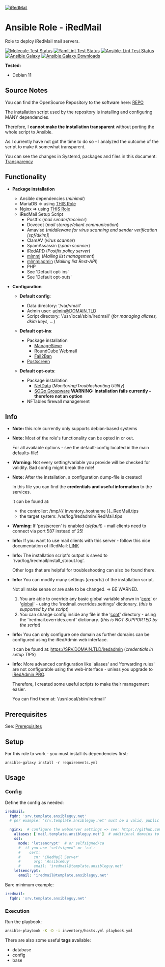 [![iRedMail](https://www.iredmail.org/assets/images/logo-iredmail.png)](https://www.iredmail.org/)

# Ansible Role - iRedMail

Role to deploy iRedMail mail servers.

[![Molecule Test Status](https://badges.ansibleguy.net/sw_iredmail.molecule.svg)](https://molecule.readthedocs.io/en/latest/)
[![YamlLint Test Status](https://badges.ansibleguy.net/sw_iredmail.yamllint.svg)](https://yamllint.readthedocs.io/en/stable/)
[![Ansible-Lint Test Status](https://badges.ansibleguy.net/sw_iredmail.ansiblelint.svg)](https://ansible-lint.readthedocs.io/en/latest/)
[![Ansible Galaxy](https://img.shields.io/ansible/role/59937)](https://galaxy.ansible.com/ansibleguy/sw_iredmail)
[![Ansible Galaxy Downloads](https://img.shields.io/badge/dynamic/json?color=blueviolet&label=Galaxy%20Downloads&query=%24.download_count&url=https%3A%2F%2Fgalaxy.ansible.com%2Fapi%2Fv1%2Froles%2F59937%2F%3Fformat%3Djson)](https://galaxy.ansible.com/ansibleguy/sw_iredmail)

**Tested:**
* Debian 11


## Source Notes

You can find the OpenSource Repository to the software here: [REPO](https://github.com/iredmail/iRedMail/)

The installation script used by the repository is installing and configuring MANY dependencies.

Therefore, I **cannot make the installation transparent** without porting the whole script to Ansible.

As I currently have not got the time to do so - I analyzed the outcome of the script to make it somewhat transparent.

You can see the changes in Systemd, packages and files in this document: [Transparency](https://github.com/ansibleguy/sw_iredmail/blob/stable/Transparency.md)


## Functionality

* **Package installation**
  * Ansible dependencies (_minimal_)
  * MariaDB => using [THIS Role](https://github.com/ansibleguy/infra_mariadb)
  * Nginx => using [THIS Role](https://github.com/ansibleguy/infra_nginx)
  * iRedMail Setup Script
    * Postfix (_mail sender/receiver_)
    * Dovecot (_mail storage/client communication_)
    * Amavisd (_middleware for virus scanning and sender verification [spf/dkim]_)
    * ClamAV (_virus scanner_)
    * SpamAssassin (_spam scanner_)
    * [iRedAPD](https://github.com/iredmail/iRedAPD) (_Postfix policy server_)
    * [mlmmj](http://mlmmj.org/) (_Mailing list management_)
    * [mlmmjadmin](https://github.com/iredmail/mlmmjadmin) (_Mailing list Rest-API_)
    * PHP
    * See 'Default opt-ins'
    * See 'Default opt-outs'


* **Configuration**
  * **Default config**:
    * Data directory: '/var/vmail'
    * Admin user: admin@DOMAIN.TLD
    * Script directory: '/usr/local/sbin/iredmail' (_for managing aliases, dkim keys, ..._)
 

  * **Default opt-ins**:
    * Package installation
      * [ManageSieve](https://wiki1.dovecot.org/ManageSieve)
      * [RoundCube Webmail](https://roundcube.net/)
      * [Fail2Ban](https://www.fail2ban.org)
    * [Postscreen](https://www.postfix.org/POSTSCREEN_README.html)


  * **Default opt-outs**:
    * Package installation
      * [NetData](https://netdata.cloud) (_Monitoring/Troubleshooting Utility_)
      * [SOGo Groupware](https://www.sogo.nu/) **WARNING: Installation fails currently - therefore not an option** 
    * NFTables firewall management


## Info

* **Note:** this role currently only supports debian-based systems


* **Note:** Most of the role's functionality can be opted in or out.

  For all available options - see the default-config located in the main defaults-file!


* **Warning:** Not every setting/variable you provide will be checked for validity. Bad config might break the role!


* **Note:** After the installation, a configuration dump-file is created!

  In this file you can find the **credentials and useful information** to the services.

  It can be found at:

  - the controller: /tmp/{{ inventory_hostname }}_iRedMail.tips
  - the target system: /var/log/iredadmin/iRedMail.tips


* **Warning:** If 'postscreen' is enabled (_default_) - mail clients need to connect via port 587 instead of 25!


* **Info:** If you want to use mail clients with this server - follow this nice documentation of iRedMail: [LINK](https://docs.iredmail.org/index.html#configure-mail-client-applications)


* **Info:** The installation script's output is saved to '/var/log/iredmail/install_stdout.log'.

  Other logs that are helpful for troubleshooting can also be found there.


* **Info:** You can modify many settings (_exports_) of the installation script.

  Not all make sense or are safe to be changed. => BE WARNED.

  1. You are able to override any basic global variable shown in '[core](https://github.com/iredmail/iRedMail/blob/master/conf/core)' or '[global](https://github.com/iredmail/iRedMail/blob/master/conf/global)' - using the 'iredmail.overrides.settings' dictionary. (_this is supported by the script_)
  2. You can change config inside any file in the '[conf](https://github.com/iredmail/iRedMail/tree/master/conf)' directory - using the 'iredmail.overrides.conf' dictionary. (_this is NOT SUPPORTED by the script_)


* **Info:** You can only configure one domain as further domains can be configured using the iRedAdmin web interface.

  It can be found at: https://SRV.DOMAIN.TLD/iredadmin (_credentials in setup TIPS_)


* **Info:** More advanced configuration like 'aliases' and 'forwarding rules' are not configurable using the web-interface - unless you upgrade to [iRedAdmin PRO](https://www.iredmail.org/pricing.html).

  Therefore, I created some useful scripts to make their management easier.

  You can find them at: '/usr/local/sbin/iredmail'


## Prerequisites

See: [Prerequisites](https://github.com/ansibleguy/sw_iredmail/blob/stable/Prerequisites.md)

## Setup

For this role to work - you must install its dependencies first:

```
ansible-galaxy install -r requirements.yml
```


## Usage

### Config

Define the config as needed:
```yaml
iredmail:
  fqdn: 'srv.template.ansibleguy.net'
  # per example: 'srv.template.ansibleguy.net' must be a valid, public dns-hostname of the server

  nginx:  # configure the webserver settings => see: https://github.com/ansibleguy/infra_nginx
    aliases: ['mail.template.ansibleguy.net']  # additional domains to add to the certificate
    ssl:
      mode: 'letsencrypt'  # or selfsigned/ca
      #  if you use 'selfsigned' or 'ca':
      #    cert:
      #      cn: 'iRedMail Server'
      #      org: 'AnsibleGuy'
      #      email: 'iredmail@template.ansibleguy.net'
    letsencrypt:
      email: 'iredmail@template.ansibleguy.net'
```

Bare minimum example:
```yaml
iredmail:
  fqdn: 'srv.template.ansibleguy.net'
```

### Execution

Run the playbook:
```bash
ansible-playbook -K -D -i inventory/hosts.yml playbook.yml
```

There are also some useful **tags** available:
* database
* config
* base
